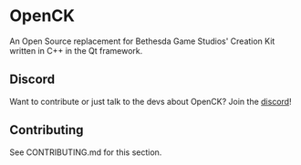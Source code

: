 # OpenCK
An Open Source replacement for Bethesda Game Studios' Creation Kit written in C++ in the Qt framework.

## Discord
Want to contribute or just talk to the devs about OpenCK? Join the [discord](https://discord.gg/A2ZRCuf)!

## Contributing
See CONTRIBUTING.md for this section.
